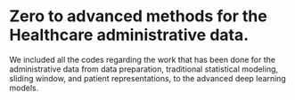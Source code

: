 # Zero to advanced methods for the Healthcare administrative data.



We included all the codes regarding the work that has been done for the administrative data from data preparation, traditional statistical modeling, sliding window, and patient representations, to the advanced deep learning models. 
